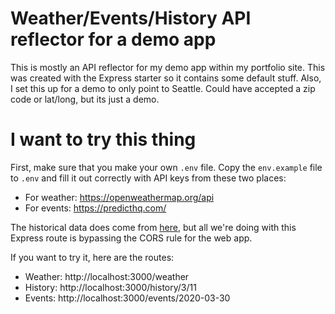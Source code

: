 # Weather/Events/History API reflector for a demo app
This is mostly an API reflector for my demo app within my portfolio site.
This was created with the Express starter so it contains some default stuff.
Also, I set this up for a demo to only point to Seattle.  Could have accepted a zip code or lat/long, but its just a demo.

# I want to try this thing
First, make sure that you make your own `.env` file.
Copy the `env.example` file to `.env` and fill it out correctly with API keys from these two places:
- For weather: https://openweathermap.org/api
- For events: https://predicthq.com/

The historical data does come from [here](https://history.muffinlabs.com/), but all we're doing with this Express route is bypassing the CORS rule for the web app.

If you want to try it, here are the routes:
- Weather: http://localhost:3000/weather
- History: http://localhost:3000/history/3/11
- Events: http://localhost:3000/events/2020-03-30

